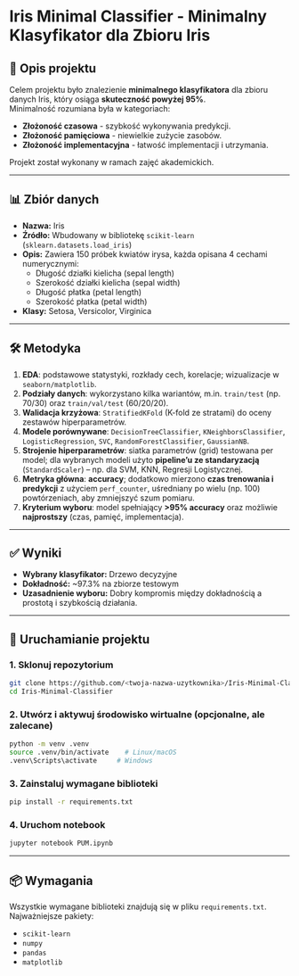 # Iris Minimal Classifier - Minimalny Klasyfikator dla Zbioru Iris

## 📌 Opis projektu
Celem projektu było znalezienie **minimalnego klasyfikatora** dla zbioru danych Iris, który osiąga **skuteczność powyżej 95%**.  
Minimalność rozumiana była w kategoriach:
- **Złożoność czasowa** - szybkość wykonywania predykcji.
- **Złożoność pamięciowa** - niewielkie zużycie zasobów.
- **Złożoność implementacyjna** - łatwość implementacji i utrzymania.

Projekt został wykonany w ramach zajęć akademickich.

---

## 📊 Zbiór danych
- **Nazwa:** Iris  
- **Źródło:** Wbudowany w bibliotekę `scikit-learn` (`sklearn.datasets.load_iris`)  
- **Opis:** Zawiera 150 próbek kwiatów irysa, każda opisana 4 cechami numerycznymi:  
  - Długość działki kielicha (sepal length)  
  - Szerokość działki kielicha (sepal width)  
  - Długość płatka (petal length)  
  - Szerokość płatka (petal width)  
- **Klasy:** Setosa, Versicolor, Virginica

---

## 🛠 Metodyka
1. **EDA**: podstawowe statystyki, rozkłady cech, korelacje; wizualizacje w `seaborn/matplotlib`.
2. **Podziały danych**: wykorzystano kilka wariantów, m.in. `train/test` (np. 70/30) oraz `train/val/test` (60/20/20).
3. **Walidacja krzyżowa**: `StratifiedKFold` (K-fold ze stratami) do oceny zestawów hiperparametrów.
4. **Modele porównywane**: `DecisionTreeClassifier`, `KNeighborsClassifier`, `LogisticRegression`, `SVC`, `RandomForestClassifier`, `GaussianNB`.
5. **Strojenie hiperparametrów**: siatka parametrów (grid) testowana per model; dla wybranych modeli użyto **pipeline’u ze standaryzacją** (`StandardScaler`) – np. dla SVM, KNN, Regresji Logistycznej.
6. **Metryka główna**: **accuracy**; dodatkowo mierzono **czas trenowania i predykcji** z użyciem `perf_counter`, uśredniany po wielu (np. 100) powtórzeniach, aby zmniejszyć szum pomiaru.
7. **Kryterium wyboru**: model spełniający **>95% accuracy** oraz możliwie **najprostszy** (czas, pamięć, implementacja).

---

## ✅ Wyniki
- **Wybrany klasyfikator:** Drzewo decyzyjne
- **Dokładność:** ~97.3% na zbiorze testowym
- **Uzasadnienie wyboru:** Dobry kompromis między dokładnością a prostotą i szybkością działania.

---

## 🚀 Uruchamianie projektu
### 1. Sklonuj repozytorium
```bash
git clone https://github.com/<twoja-nazwa-uzytkownika>/Iris-Minimal-Classifier.git
cd Iris-Minimal-Classifier
```

### 2. Utwórz i aktywuj środowisko wirtualne (opcjonalne, ale zalecane)
```bash
python -m venv .venv
source .venv/bin/activate    # Linux/macOS
.venv\Scripts\activate     # Windows
```

### 3. Zainstaluj wymagane biblioteki
```bash
pip install -r requirements.txt
```

### 4. Uruchom notebook
```bash
jupyter notebook PUM.ipynb
```

---

## 📦 Wymagania
Wszystkie wymagane biblioteki znajdują się w pliku `requirements.txt`.  
Najważniejsze pakiety:
- `scikit-learn`
- `numpy`
- `pandas`
- `matplotlib`
